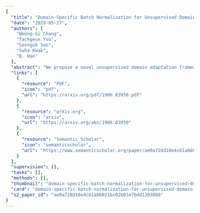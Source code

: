 ```yaml
---
{
  "title": "Domain-Specific Batch Normalization for Unsupervised Domain Adaptation",
  "date": "2019-05-27",
  "authors": [
    "Woong-Gi Chang",
    "Tackgeun You",
    "Seonguk Seo",
    "Suha Kwak",
    "B. Han"
  ],
  "abstract": "We propose a novel unsupervised domain adaptation framework based on domain-specific batch normalization in deep neural networks. We aim to adapt to both domains by specializing batch normalization layers in convolutional neural networks while allowing them to share all other model parameters, which is realized by a two-stage algorithm. In the first stage, we estimate pseudo-labels for the examples in the target domain using an external unsupervised domain adaptation algorithm---for example, MSTN or CPUA---integrating the proposed domain-specific batch normalization. The second stage learns the final models using a multi-task classification loss for the source and target domains. Note that the two domains have separate batch normalization layers in both stages. Our framework can be easily incorporated into the domain adaptation techniques based on deep neural networks with batch normalization layers. We also present that our approach can be extended to the problem with multiple source domains. The proposed algorithm is evaluated on multiple benchmark datasets and achieves the state-of-the-art accuracy in the standard setting and the multi-source domain adaption scenario.",
  "links": [
    {
      "resource": "PDF",
      "icon": "pdf",
      "url": "https://arxiv.org/pdf/1906.03950.pdf"
    },
    {
      "resource": "arXiv.org",
      "icon": "arxiv",
      "url": "https://arxiv.org/abs/1906.03950"
    },
    {
      "resource": "Semantic Scholar",
      "icon": "semanticscholar",
      "url": "https://www.semanticscholar.org/paper/ae0a728d10e4c61a66021bc02b01e7bdd13030b9"
    }
  ],
  "supervision": [],
  "tasks": [],
  "methods": [],
  "thumbnail": "domain-specific-batch-normalization-for-unsupervised-domain-adaptation-thumb.jpg",
  "card": "domain-specific-batch-normalization-for-unsupervised-domain-adaptation-card.jpg",
  "s2_paper_id": "ae0a728d10e4c61a66021bc02b01e7bdd13030b9"
}
---
```


